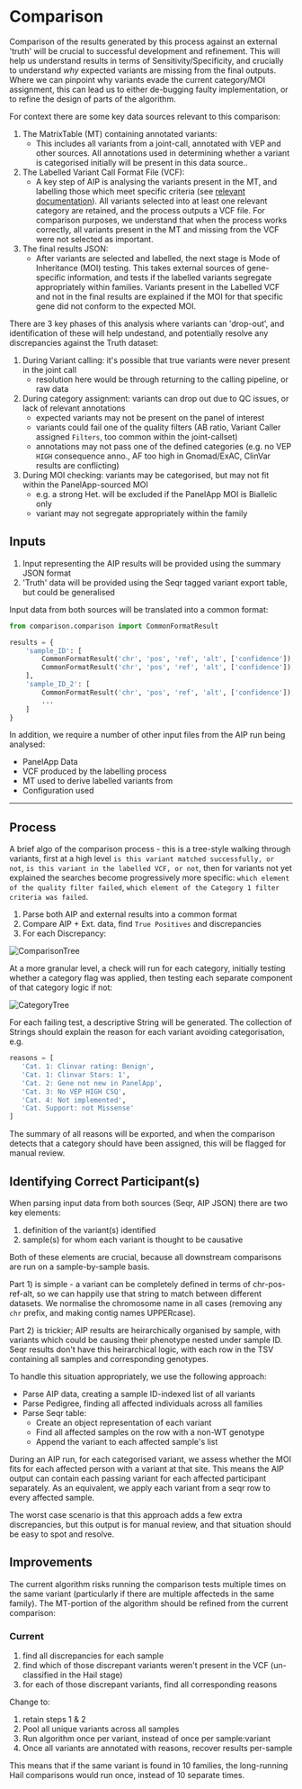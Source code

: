 # Comparison

Comparison of the results generated by this process against an external 'truth' will be crucial to successful
development and refinement. This will help us understand results in terms of Sensitivity/Specificity, and crucially
to understand _why_ expected variants are missing from the final outputs. Where we can pinpoint why variants evade the
current category/MOI assignment, this can lead us to either de-bugging faulty implementation, or to refine the design of
parts of the algorithm.

For context there are some key data sources relevant to this comparison:

1. The MatrixTable (MT) containing annotated variants:
   - This includes all variants from a joint-call, annotated with VEP and other sources. All annotations used in
   determining whether a variant is categorised initially will be present in this data source..
2. The Labelled Variant Call Format File (VCF):
   - A key step of AIP is analysing the variants present in the MT, and labelling those which meet specific criteria
   (see [relevant documentation](../design_docs/Hail_Filter_and_Label.md)). All variants selected into at least one relevant category
   are retained, and the process outputs a VCF file. For comparison purposes, we understand that when the process works
   correctly, all variants present in the MT and missing from the VCF were not selected as important.
3. The final results JSON:
   - After variants are selected and labelled, the next stage is Mode of Inheritance (MOI) testing. This takes external
   sources of gene-specific information, and tests if the labelled variants segregate appropriately within families.
   Variants present in the Labelled VCF and not in the final results are explained if the MOI for that specific gene did
   not conform to the expected MOI.

There are 3 key phases of this analysis where variants can 'drop-out', and identification of these will help undestand,
and potentially resolve any discrepancies against the Truth dataset:

1. During Variant calling: it's possible that true variants were never present in the joint call
    - resolution here would be through returning to the calling pipeline, or raw data
2. During category assignment: variants can drop out due to QC issues, or lack of relevant annotations
   - expected variants may not be present on the panel of interest
   - variants could fail one of the quality filters (AB ratio, Variant Caller assigned `Filters`, too common within the
   joint-callset)
   - annotations may not pass one of the defined categories (e.g. no VEP `HIGH` consequence anno., AF too high in
   Gnomad/ExAC, ClinVar results are conflicting)
3. During MOI checking: variants may be categorised, but may not fit within the PanelApp-sourced MOI
   - e.g. a strong Het. will be excluded if the PanelApp MOI is Biallelic only
   - variant may not segregate appropriately within the family

## Inputs

1. Input representing the AIP results will be provided using the summary JSON format
2. 'Truth' data will be provided using the Seqr tagged variant export table, but could be generalised

Input data from both sources will be translated into a common format:

```python
from comparison.comparison import CommonFormatResult

results = {
    'sample_ID': [
        CommonFormatResult('chr', 'pos', 'ref', 'alt', ['confidence']),
        CommonFormatResult('chr', 'pos', 'ref', 'alt', ['confidence']),
    ],
    'sample_ID_2': [
        CommonFormatResult('chr', 'pos', 'ref', 'alt', ['confidence']),
        ...
    ]
}
```

In addition, we require a number of other input files from the AIP run being analysed:

- PanelApp Data
- VCF produced by the labelling process
- MT used to derive labelled variants from
- Configuration used

---

## Process

A brief algo of the comparison process - this is a tree-style walking through variants, first at a high level `is this
variant matched successfully, or not`, `is this variant in the labelled VCF, or not`, then for variants not yet
explained the searches become progressively more specific: `which element of the quality filter failed`, `which element
of the Category 1 filter criteria was failed`.

1. Parse both AIP and external results into a common format
2. Compare AIP + Ext. data, find `True Positives` and discrepancies
3. For each Discrepancy:

![ComparisonTree](../design_docs/images/comparison_decision_tree.png)

At a more granular level, a check will run for each category, initially testing whether a category flag was applied,
then testing each separate component of that category logic if not:

![CategoryTree](../design_docs/images/category_testing_decision_tree.png)

For each failing test, a descriptive String will be generated. The collection of Strings should explain the reason for
each variant avoiding categorisation, e.g.

```python
reasons = [
   'Cat. 1: Clinvar rating: Benign',
   'Cat. 1: Clinvar Stars: 1',
   'Cat. 2: Gene not new in PanelApp',
   'Cat. 3: No VEP HIGH CSQ',
   'Cat. 4: Not implemented',
   'Cat. Support: not Missense'
]
```

The summary of all reasons will be exported, and when the comparison detects that a category should have been assigned,
this will be flagged for manual review.

## Identifying Correct Participant(s)

When parsing input data from both sources (Seqr, AIP JSON) there are two key elements:

1. definition of the variant(s) identified
2. sample(s) for whom each variant is thought to be causative

Both of these elements are crucial, because all downstream comparisons are run on a sample-by-sample basis.

Part 1) is simple - a variant can be completely defined in terms of chr-pos-ref-alt, so we can happily use that string
to match between different datasets. We normalise the chromosome name in all cases (removing any `chr` prefix, and
making contig names UPPERcase).

Part 2) is trickier; AIP results are heirarchically organised by sample, with variants which could be causing their
phenotype nested under sample ID. Seqr results don't have this heirarchical logic, with each row in the TSV containing
all samples and corresponding genotypes.

To handle this situation appropriately, we use the following approach:

- Parse AIP data, creating a sample ID-indexed list of all variants
- Parse Pedigree, finding all affected individuals across all families
- Parse Seqr table:
  - Create an object representation of each variant
  - Find all affected samples on the row with a non-WT genotype
  - Append the variant to each affected sample's list

During an AIP run, for each categorised variant, we assess whether the MOI fits for each affected person with a variant
at that site. This means the AIP output can contain each passing variant for each affected participant separately. As an
equivalent, we apply each variant from a seqr row to every affected sample.

The worst case scenario is that this approach adds a few extra discrepancies, but this output is for manual review, and
that situation should be easy to spot and resolve.

## Improvements

The current algorithm risks running the comparison tests multiple times on the same variant (particularly if there are
multiple affecteds in the same family). The MT-portion of the algorithm should be refined from the current comparison:

### Current

1. find all discrepancies for each sample
2. find which of those discrepant variants weren't present in the VCF (un-classified in the Hail stage)
3. for each of those discrepant variants, find all corresponding reasons

Change to:

1. retain steps 1 & 2
2. Pool all unique variants across all samples
3. Run algorithm once per variant, instead of once per sample:variant
4. Once all variants are annotated with reasons, recover results per-sample

This means that if the same variant is found in 10 families, the long-running Hail comparisons would run once, instead
of 10 separate times.

